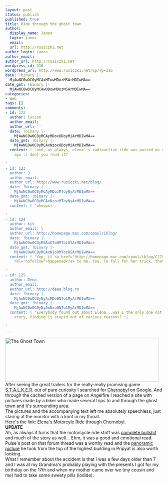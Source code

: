 ```yaml
---
layout: post
status: publish
published: true
title: Ride through the ghost town
author:
  display_name: Janos
  login: janos
  email: 
  url: http://rusiczki.net
author_login: janos
author_email: 
author_url: http://rusiczki.net
wordpress_id: 316
wordpress_url: http://www.rusiczki.net/wp/?p=316
date: !binary |-
  MjAwNC0wOC0yMCAxMTowMDozMSArMDIwMA==
date_gmt: !binary |-
  MjAwNC0wOC0yMCAwODowMDozMSArMDIwMA==
categories:
- Web
tags: []
comments:
- id: 122
  author: lucian
  author_email: 
  author_url: ''
  date: !binary |-
    MjAwNC0wOC0yMCAyMDoxODoyMiArMDIwMA==
  date_gmt: !binary |-
    MjAwNC0wOC0yMCAxNzoxODoyMiArMDIwMA==
  content: ! 'and, as always, elena''s radioactive ride was posted on sm some time
    ago :) dont you read it?

'
- id: 123
  author: J
  author_email: 
  author_url: http://www.rusiczki.net/blog/
  date: !binary |-
    MjAwNC0wOC0yMCAyMDozMToyNyArMDIwMA==
  date_gmt: !binary |-
    MjAwNC0wOC0yMCAxNzozMToyNyArMDIwMA==
  content: ! 'whoops!

'
- id: 124
  author: kit
  author_email: l
  author_url: http://homepage.mac.com/cpaul/iblog/
  date: !binary |-
    MjAwNC0wOC0yMSAxOTo0MTozOSArMDIwMA==
  date_gmt: !binary |-
    MjAwNC0wOC0yMSAxNjo0MTozOSArMDIwMA==
  content: ! 'Yep, it <a href="http://homepage.mac.com/cpaul/iblog/C279651076/E953787967/index.html"
    rel="nofollow">happened</a> to me, too. To fall for her trick, that is.

'
- id: 125
  author: Deea
  author_email: 
  author_url: http://deea.blog.ro
  date: !binary |-
    MjAwNC0wOC0yNyAxMDo0NTo1MyArMDIwMA==
  date_gmt: !binary |-
    MjAwNC0wOC0yNyAwNzo0NTo1MyArMDIwMA==
  content: ! 'Everybody found out about Elena...was I the only one not to read her
    story, finding it stupid out of various reasons? :(

'
---
```

<p><img src="http://www.rusiczki.net/blog/blogpics/ghost_town.jpg" width="490" height="140" border="0" alt="The Ghost Town" class="image" /><br />
After seeing the great trailers for the really-really promising game <a href="http://www.stalker-game.com/" title="S.T.A.L.K.E.R.: Shadow of Chernobyl">S.T.A.L.K.E.R.</a> out of pure curiosity I searched for <a href="http://www.google.com/search?q=chernobyl">Chernobyl</a> on Google. And through the cached version of a page on Angelfire I reached a site with pictures made by a biker who made several trips to and through the ghost town and it's surrounding area.<br />
The pictures and the accompanying text left me absolutely speechless, just staring at the monitor with a knot in my throat...<br />
Here's the link: <a href="http://www.kiddofspeed.com/chapter1.html" title="Kiddofspeed - GHOST TOWN - Chernobyl Pictures - Elena's Motorcyle Ride through Chernobyl">Elena's Motorcyle Ride through Chernobyl</a>.<br />
<b>UPDATE</b><br />
Ah, as always it turns that the motorcycle ride stuff was <a href="http://www.uer.ca/forum_showthread.asp?fid=1&threadid=8951">complete bullshit</a> and much of the story as well... Ehm, it was a good and emotional read.<br />
Pulse's post on that forum thread was a worthy read and the <a href="http://www.web-axis.net/~pulse/chernobyl/prypyat-panoramic.jpg">panoramic picture</a> he took from the top of the highest building in Pripyat is also worth looking.<br />
What I remember about the accident is that I was a few days older than 7 and I was at my Grandma's probably playing with the presents I got for my birthday on the 17th and when my mother came over we (my cousin and me) had to take some sweety pills (iodide).</p>
